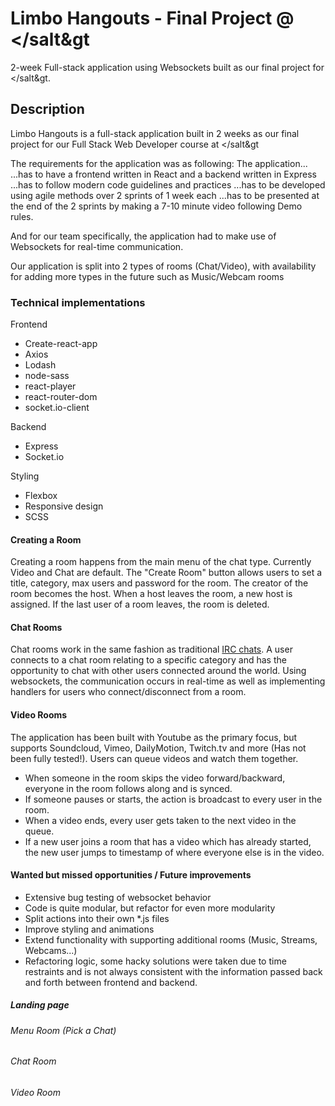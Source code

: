 # Limbo Hangouts - Final Project @ &lt;/salt&gt
2-week Full-stack application using Websockets built as our final project for &lt;/salt&gt.

## Description

Limbo Hangouts is a full-stack application built in 2 weeks as our final project for our Full Stack Web Developer course at &lt;/salt&gt

The requirements for the application was as following:
The application...
...has to have a frontend written in React and a backend written in Express
...has to follow modern code guidelines and practices
...has to be developed using agile methods over 2 sprints of 1 week each
...has to be presented at the end of the 2 sprints by making a 7-10 minute video following Demo rules.

And for our team specifically, the application had to make use of Websockets for real-time communication.

Our application is split into 2 types of rooms (Chat/Video), with availability for adding more types in the future such as Music/Webcam rooms

### Technical implementations

Frontend

- Create-react-app
- Axios
- Lodash 
- node-sass
- react-player
- react-router-dom
- socket.io-client

Backend

- Express
- Socket.io

Styling

- Flexbox
- Responsive design
- SCSS

#### Creating a Room

Creating a room happens from the main menu of the chat type. Currently Video and Chat are default. The "Create Room" button allows users to set a title, category, max users and password for the room. The creator of the room becomes the host. When a host leaves the room, a new host is assigned. If the last user of a room leaves, the room is deleted.

#### Chat Rooms

Chat rooms work in the same fashion as traditional [IRC chats](https://en.wikipedia.org/wiki/Internet_Relay_Chat). A user connects to a chat room relating to a specific category and has the opportunity to chat with other users connected around the world. Using websockets, the communication occurs in real-time as well as implementing handlers for users who connect/disconnect from a room.

#### Video Rooms

The application has been built with Youtube as the primary focus, but supports Soundcloud, Vimeo, DailyMotion, Twitch.tv and more (Has not been fully tested!). Users can queue videos and watch them together. 
- When someone in the room skips the video forward/backward, everyone in the room follows along and is synced. 
- If someone pauses or starts, the action is broadcast to every user in the room. 
- When a video ends, every user gets taken to the next video in the queue. 
- If a new user joins a room that has a video which has already started, the new user jumps to timestamp of where everyone else is in the video.


#### Wanted but missed opportunities / Future improvements

- Extensive bug testing of websocket behavior
- Code is quite modular, but refactor for even more modularity
- Split actions into their own *.js files
- Improve styling and animations
- Extend functionality with supporting additional rooms (Music, Streams, Webcams...)
- Refactoring logic, some hacky solutions were taken due to time restraints and is not always consistent with the information passed back and forth between frontend and backend.

##### Landing page

###### Menu Room (Pick a Chat)

###### Chat Room

###### Video Room
